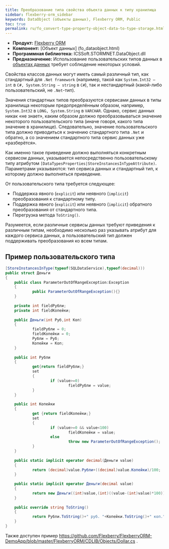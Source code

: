 ```yaml
---
title: Преобразование типа свойства объекта данных к типу хранилища
sidebar: flexberry-orm_sidebar
keywords: DataObject (объекты данных), Flexberry ORM, Public
toc: true
permalink: ru/fo_convert-type-property-object-data-to-type-storage.html
---
```

* **Продукт:** [Flexberry ORM](fo_flexberry-o-r-m.html)
* **Компонент:** [Объект данных] (fo_dataobject.html)
* **Программная библиотека:** ICSSoft.STORMNET.DataObject.dll
* **Предназначение:** Использование пользовательских типов данных в [объектах данных](fo_dataobject.html) требует соблюдение некоторых условий.

Свойства классов данных могут иметь самый различный тип, как стандартный для `.Net framework` (например, такой как `System.Int32 — int` в `C#, System.String — string` в `C#`), так и нестандартный (какой-либо пользовательский, не `.Net`-тип).

Значения стандартных типов преобразуются сервисами данных в типы хранилища некоторым предопределённым образом, например, `System.Int32` в `LONG, System.String` в `VARCHAR`.  Однако, сервис данных никак «не знает», каким образом должно преобразовываться значение некоторого пользовательского типа (иначе говоря, какого типа значение в хранилище). Следовательно, значение пользовательского типа должно приводиться к значению стандартного типа `.Net` и обратно, а со значением стандартного типа сервис данных уже «разберётся».

Как именно такое приведение должно выполняться конкретным сервисом данных, указывается непосредственно пользовательскому типу атрибутом `[DataTypesProperties|StoreInstancesInTypeAttribute)`. Параметрами указываются: тип сервиса данных и стандартный тип, к которому должно выполняться приведение.

От пользовательского типа требуется следующее:
* Поддержка явного (`explicit`) или неявного (`implicit`) преобразования к стандартному типу.
* Поддержка явного (`explicit`) или неявного (`implicit`) обратного преобразования от стандартного типа.
* Перегрузка метода `ToString()`.

Разумеется, если различные сервисы данных требуют приведения к различным типам, необходимо несколько раз указывать атрибут для каждого сервиса данных, а пользовательский тип должен поддерживать преобразования ко всем типам.

## Пример пользовательского типа

```cs
[StoreInstancesInType(typeof(SQLDataService),typeof(decimal)))
public struct Деньги
{
	public class ParameterOutOfRangeException:Exception
	{
			public ParameterOutOfRangeException(){}
	}
	
	private int fieldРубли;
	private int fieldКопейки;
	
	public Деньги(int Руб,int Коп)
	{
			fieldРубли = 0;
			fieldКопейки = 0;
			Рубли = Руб;
			Копейки = Коп;
	}
	
	public int Рубли
	{
			get{return fieldРубли;}
			set
			{
					if (value>=0)
							fieldРубли = value;
			}
	}
	
	public int Копейки
	{
			get {return fieldКопейки;}
			set
			{
					if (value>=0 && value<100)
							fieldКопейки = value;
					else
							throw new ParameterOutOfRangeException();
			}
	}
	
	public static implicit operator decimal(Деньги value)
	{
			return (decimal)value.Рубли+((decimal)value.Копейки)/100;
	}
	
	public static implicit operator Деньги(decimal value)
	{
			return new Деньги((int)value,(int)((value-(int)value)*100));
	}
	
	public override string ToString()
	{
			return Рубли.ToString()+" руб. "+Копейки.ToString()+" коп.";
	}
}
```

Также доступен пример https://github.com/Flexberry/FlexberryORM-DemoApp/blob/master/FlexberryORM/CDLIB/Objects/Dollar.cs .



